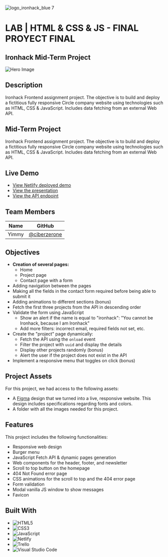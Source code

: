 ![logo_ironhack_blue 7](https://user-images.githubusercontent.com/23629340/40541063-a07a0a8a-601a-11e8-91b5-2f13e4e6b441.png)

# LAB | HTML & CSS & JS - FINAL PROYECT FINAL


## Ironhack Mid-Term Project
![Hero Image](https://imaginative-rolypoly-8c493c.netlify.app/assets/readme/prac1.png)

## Description

Ironhack Frontend assignment project. The objective is to build and deploy a fictitious fully responsive Circle company website using technologies such as HTML, CSS & JavaScript. Includes data fetching from an external Web API.


## Mid-Term Project

Ironhack Frontend assignment project. The objective is to build and deploy a fictitious fully responsive Circle company website using technologies such as HTML, CSS & JavaScript. Includes data fetching from an external Web API.

## Live Demo
- [View Netlify deployed demo](https://imaginative-rolypoly-8c493c.netlify.app/)
- [View the presentation](https://imaginative-rolypoly-8c493c.netlify.app/pdf/presentacion.pdf)
- [View the API endpoint](https://imaginative-rolypoly-8c493c.netlify.app/api/0_db.json)

## Team Members
| Name   | GitHub |
|--------|--------|
| Yimmy | [@ciberzerone](https://github.com/ciberzerone) |


## Objectives
- **Creation of several pages:**
  - Home
  - Project page
  - Contact page with a form
- Adding navigation between the pages
- Making all the fields in the contact form required before being able to submit it
- Adding animations to different sections (bonus)
- Fetch the first three projects from the API in descending order
- Validate the form using JavaScript
  - Show an alert if the name is equal to "ironhack": "You cannot be Ironhack, because I am Ironhack"
  - Add more filters: incorrect email, required fields not set, etc.
- Create the "project" page dynamically:
  - Fetch the API using the `onload` event
  - Filter the project with `uuid` and display the details
  - Display other projects randomly (bonus)
  - Alert the user if the project does not exist in the API
- Implement a responsive menu that toggles on click (bonus)

## Project Assets
For this project, we had access to the following assets:
- A [Figma](https://www.figma.com/) design that we turned into a live, responsive website. This design includes specifications regarding fonts and colors.
- A folder with all the images needed for this project.

## Features
This project includes the following functionalities:
- Responsive web design
- Burger menu
- JavaScript Fetch API & dynamic pages generation
- Web components for the header, footer, and newsletter
- Scroll to top button on the homepage
- 404 Not Found error page
- CSS animations for the scroll to top and the 404 error page
- Form validation
- Modal vanilla JS window to show messages
- Favicon

## Built With
- ![HTML5](https://img.shields.io/badge/-HTML5-E34F26?logo=html5&logoColor=white)
- ![CSS3](https://img.shields.io/badge/-CSS3-1572B6?logo=css3&logoColor=white)
- ![JavaScript](https://img.shields.io/badge/-JavaScript-F7DF1E?logo=javascript&logoColor=black)
- ![Netlify](https://img.shields.io/badge/-Netlify-00C7B7?logo=netlify&logoColor=white)
- ![Trello](https://img.shields.io/badge/-Trello-0079BF?logo=trello&logoColor=white)
- ![Visual Studio Code](https://img.shields.io/badge/-Visual%20Studio%20Code-007ACC?logo=visual-studio-code&logoColor=white)
